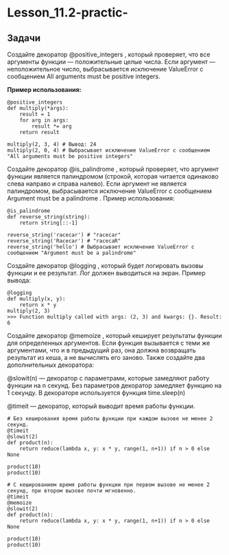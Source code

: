 # Lesson_11.2-practic-
## Задачи

Создайте декоратор 
@positive_integers
, который проверяет, что все аргументы функции — положительные целые числа. Если аргумент — неположительное число, выбрасывается исключение ValueError с сообщением 
All arguments must be positive integers.

**Пример использования:**
```
@positive_integers
def multiply(*args):
    result = 1
    for arg in args:
        result *= arg
    return result

multiply(2, 3, 4) # Вывод: 24
multiply(2, 0, 4) # Выбрасывает исключение ValueError с сообщением "All arguments must be positive integers"
```


Создайте декоратор 
@is_palindrome
, который проверяет, что аргумент функции является палиндромом (строкой, которая читается одинаково слева направо и справа налево). Если аргумент не является палиндромом, выбрасывается исключение ValueError с сообщением 
Argument must be a palindrome
.
Пример использования:
```
@is_palindrome
def reverse_string(string):
    return string[::-1]

reverse_string('racecar') # "racecar"
reverse_string('Racecar') # "racecaR"
reverse_string('hello') # Выбрасывает исключение ValueError с сообщением "Argument must be a palindrome"
```

Создайте декоратор 
@logging
, который будет логировать вызовы функции и ее результат. Лог должен выводиться на экран.
Пример вывода:
```commandline
@logging
def multiply(x, y):
    return x * y
multiply(2, 3) 
>>> Function multiply called with args: (2, 3) and kwargs: {}. Result: 6
```

Создайте декоратор 
@memoize
, который кеширует результаты функции для определенных аргументов. Если функция вызывается с теми же аргументами, что и в предыдущий раз, она должна возвращать результат из кеша, а не вычислять его заново.
Также создайте два дополнительных декоратора:

@slowit(n) — декоратор с параметрами, которые замедляют работу функции на 
n
 секунд. Без параметров декоратор замедляет функцию на 1 секунду. В декораторе используется функция 
time.sleep(n)

@timeit — декоратор, который выводит время работы функции.
```commandline
# Без кеширования время работы функции при каждом вызове не менее 2 секунд.
@timeit
@slowit(2)
def product(n):
    return reduce(lambda x, y: x * y, range(1, n+1)) if n > 0 else None

product(10)
product(10)

# С кешированием время работы функции при первом вызове не менее 2 секунд, при втором вызове почти мгновенно.
@timeit
@memoize
@slowit(2)
def product(n):
    return reduce(lambda x, y: x * y, range(1, n+1)) if n > 0 else None

product(10)
product(10)
```